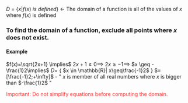 $D$ = {$x|f(x)$ $is$ $defined$} $\leftarrow$ The domain of a function is all of the values of $x$ where $f(x)$ is defined
### To find the domain of a function, exclude all points where $x$ does not exist.
#### Example
$f(x)=\sqrt{2x+1} \implies$
$2x+1 \geq 0\implies$
$2x \geq -1\implies$
$x \geq -\frac{1}2\implies$
$D=$ { $x \in \mathbb{R}| x\geq\frac{-1}2$ } $= [\frac{-1}2;+\infty]$ - " $x$ is member of all real numbers where $x$ is bigger than $-\frac{1}2$ "

<span style="color:rgb(255, 50, 50)">Important: Do not simplify equations before computing the domain.</span> 
